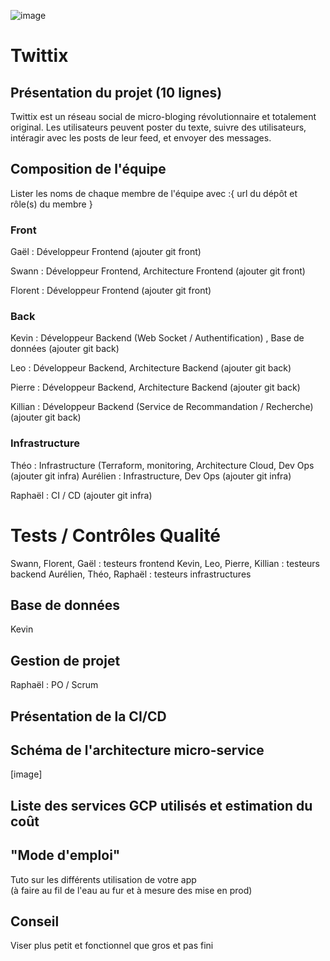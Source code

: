 ![image](https://github.com/user-attachments/assets/1e90b62a-6fd2-4d01-a35b-bdcf2540bcbd)
# Twittix 


## Présentation du projet (10 lignes)
Twittix est un réseau social de micro-bloging révolutionnaire et totalement original. Les utilisateurs peuvent poster du texte, suivre des utilisateurs, intéragir avec les posts de leur feed, et envoyer des messages.

## Composition de l'équipe
Lister les noms de chaque membre de l'équipe avec :{ url du dépôt et rôle(s) du membre }
### Front

Gaël : Développeur Frontend (ajouter git front)

Swann : Développeur Frontend, Architecture Frontend (ajouter git front)

Florent : Développeur Frontend (ajouter git front)

### Back

Kevin : Développeur Backend (Web Socket / Authentification) , Base de données (ajouter git back)

Leo : Développeur Backend,  Architecture Backend  (ajouter git back)

Pierre : Développeur Backend, Architecture Backend  (ajouter git back)

Killian : Développeur Backend (Service de Recommandation / Recherche)  (ajouter git back)

### Infrastructure

Théo : Infrastructure (Terraform, monitoring, Architecture Cloud, Dev Ops (ajouter git infra)
Aurélien : Infrastructure, Dev Ops (ajouter git infra)

Raphaël : CI / CD (ajouter git infra)

# Tests / Contrôles Qualité

Swann, Florent, Gaël : testeurs frontend
Kevin, Leo, Pierre, Killian : testeurs backend
Aurélien, Théo, Raphaël : testeurs infrastructures

## Base de données
Kevin 

## Gestion de projet

Raphaël : PO / Scrum

## Présentation de la CI/CD

## Schéma de l'architecture micro-service
[image]

## Liste des services GCP utilisés et estimation du coût

## "Mode d'emploi"
Tuto sur les différents utilisation de votre app  
(à faire au fil de l'eau au fur et à mesure des mise en prod)

## Conseil
Viser plus petit et fonctionnel que gros et pas fini


